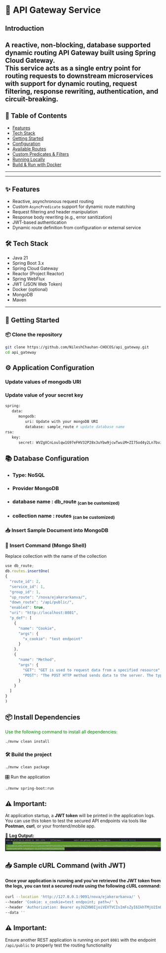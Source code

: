 # 🚀 API Gateway Service
## Introduction
A reactive, non-blocking, database supported dynamic routing API Gateway built using **Spring Cloud Gateway**.  
This service acts as a single entry point for routing requests to downstream microservices with support for dynamic routing, request filtering, response rewriting, authentication, and circuit-breaking.
---

## 📖 Table of Contents

- [Features](#features)
- [Tech Stack](#tech-stack)
- [Getting Started](#getting-started)
- [Configuration](#configuration)
- [Available Routes](#available-routes)
- [Custom Predicates & Filters](#custom-predicates--filters)
- [Running Locally](#running-locally)
- [Build & Run with Docker](#build--run-with-docker)

---

---

## ✨ Features

- Reactive, asynchronous request routing
- Custom `AsyncPredicate` support for dynamic route matching
- Request filtering and header manipulation
- Response body rewriting (e.g., error sanitization)
- JWT-based authentication
- Dynamic route definition from configuration or external service

## 🛠️ Tech Stack

- Java 21
- Spring Boot 3.x
- Spring Cloud Gateway
- Reactor (Project Reactor)
- Spring WebFlux
- JWT (JSON Web Token)
- Docker (optional)
- MongoDB
- Maven

---

## 🚀 Getting Started

### 📦 Clone the repository
```bash
git clone https://github.com/NileshChauhan-CHOCOS/api_gateway.git
cd api_gateway
```

## ⚙️ Application Configuration
### Update values of mongodb URI
### Update value of your secret key
```bash
spring:
   data:
      mongodb:
         uri: Update with your mongoDB URI
         database: sample_route # update database name
rsa:
   key:
      secret: WVZgXCnLoulqw1G97eFHV32P28x3uYbw9jcwTwuiM+ZI75od4y2Ln7bviuuxedZBKXF4VJe/Vp4VvT8/R6XEBQ== # Update RSA Key 
```
## 📚 Database Configuration
- ### Type: NoSQL
- ### Provider MongoDB
- ### database name : db_route <sub>(can be customized)</sub>
- ### collection name : routes <sub>(can be customized)</sub>
### 📥 Insert Sample Document into MongoDB
### 📝 Insert Command (Mongo Shell)
Replace collection with the name of the collection
```javascript
use db_route;
db.routes.insertOne(
{
  "route_id": 2,
  "service_id": 1,
  "group_id": 1,
  "up_route": "/nova/ejakerarkanva/",
  "down_route": "/api/public/",
  "enabled": true,
  "uri": "http://localhost:8081",
  "p_def": [
    {
      "name": "Cookie",
      "args": {
        "x_cookie": "test endpoint"
      }
    },
    {
      "name": "Method",
      "args": {
        "GET": "GET is used to request data from a specified resource",
        "POST": "The POST HTTP method sends data to the server. The type of the body of the request is indicated by the Content-Type header.Post is not Idempotent meaning: calling multiple time result creates a new resource at the server"
      }
    }
  ]
}
)
```
## 📦 Install Dependencies

<p style="color: green;">Use the following command to install all dependencies:</p>

```bash
./mvnw clean install
```
### 🛠️ Build the project
```bash
./mvnw clean package
```
🎛️ Run the application
```bash
./mvnw spring-boot:run
```

## ⚠️ **Important:**  
At application startup, a **JWT token** will be printed in the application logs.  
You can use this token to test the secured API endpoints via tools like **Postman**, **curl**, or your frontend/mobile app.

📝 **Log Output:**
![JWT Token Log Output](./docs/JWT_token.jpg)

## 📥 Sample cURL Command (with JWT)
#### Once your application is running and you’ve retrieved the JWT token from the logs, you can test a secured route using the following cURL command:
```bash
curl --location 'http://127.0.0.1:9091/nova/ejakerarkanva/' \
--header 'Cookie: x_cookie=test endpoint; path=/' \
--header 'Authorization: Bearer eyJUZXN0IjoiVEVTVCIsImFsZyI6IkhTMjU2In0.eyJzdWIiOiJNZWxvZGlASU5JVFkiLCJqdGkiOiJhMjc4YzdkOC1lNTg2LTQwZjMtYmFjNC00ZjNkODIwYTAxOTEiLCJpc3MiOiJodHRwczovL2V4YW1wbGUuY29tIiwiaWF0IjoxNzUwMzMyODEyLCJleHAiOjE3NTAzMzY0MTJ9.Sa7xD3fWI-95ZR7L5_WdYLQk9NpkUqh3bwX9QFqrZ2w' \
--data ''
```

## ⚠️ **Important:**  
Ensure another REST application is running on port `8081` with the endpoint `/api/public` to properly test the routing functionality


